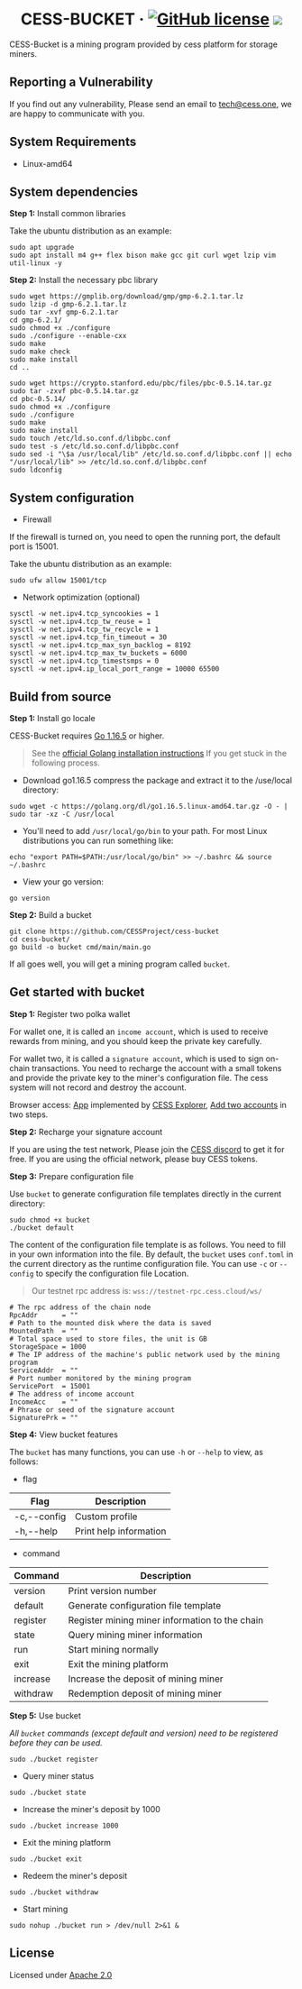 # <h1 align="center">CESS-BUCKET &middot; [![GitHub license](https://img.shields.io/badge/license-Apache2-blue)](#LICENSE) <a href=""><img src="https://img.shields.io/badge/golang-%3E%3D1.16-blue.svg" /></a></h1>

CESS-Bucket is a mining program provided by cess platform for storage miners.


## Reporting a Vulnerability

If you find out any vulnerability, Please send an email to tech@cess.one, we are happy to communicate with you.


## System Requirements

- Linux-amd64


## System dependencies

**Step 1:** Install common libraries

Take the ubuntu distribution as an example:

```shell
sudo apt upgrade
sudo apt install m4 g++ flex bison make gcc git curl wget lzip vim util-linux -y
```

**Step 2:** Install the necessary pbc library

```shell
sudo wget https://gmplib.org/download/gmp/gmp-6.2.1.tar.lz
sudo lzip -d gmp-6.2.1.tar.lz
sudo tar -xvf gmp-6.2.1.tar
cd gmp-6.2.1/
sudo chmod +x ./configure
sudo ./configure --enable-cxx
sudo make
sudo make check
sudo make install
cd ..

sudo wget https://crypto.stanford.edu/pbc/files/pbc-0.5.14.tar.gz
sudo tar -zxvf pbc-0.5.14.tar.gz
cd pbc-0.5.14/
sudo chmod +x ./configure
sudo ./configure
sudo make
sudo make install
sudo touch /etc/ld.so.conf.d/libpbc.conf
sudo test -s /etc/ld.so.conf.d/libpbc.conf
sudo sed -i "\$a /usr/local/lib" /etc/ld.so.conf.d/libpbc.conf || echo "/usr/local/lib" >> /etc/ld.so.conf.d/libpbc.conf
sudo ldconfig
```


## System configuration

- Firewall

If the firewall is turned on, you need to open the running port, the default port is 15001.

Take the ubuntu distribution as an example:

```shell
sudo ufw allow 15001/tcp
```
- Network optimization (optional)

```shell
sysctl -w net.ipv4.tcp_syncookies = 1
sysctl -w net.ipv4.tcp_tw_reuse = 1
sysctl -w net.ipv4.tcp_tw_recycle = 1
sysctl -w net.ipv4.tcp_fin_timeout = 30
sysctl -w net.ipv4.tcp_max_syn_backlog = 8192
sysctl -w net.ipv4.tcp_max_tw_buckets = 6000
sysctl -w net.ipv4.tcp_timestsmps = 0
sysctl -w net.ipv4.ip_local_port_range = 10000 65500
```


## Build from source

**Step 1:** Install go locale

CESS-Bucket requires [Go 1.16.5](https://golang.org/dl/) or higher.

> See the [official Golang installation instructions](https://golang.org/doc/install) If you get stuck in the following process.

- Download go1.16.5 compress the package and extract it to the /use/local directory:

```shell
sudo wget -c https://golang.org/dl/go1.16.5.linux-amd64.tar.gz -O - | sudo tar -xz -C /usr/local
```

- You'll need to add `/usr/local/go/bin` to your path. For most Linux distributions you can run something like:

```shell
echo "export PATH=$PATH:/usr/local/go/bin" >> ~/.bashrc && source ~/.bashrc
```

- View your go version:

```shell
go version
```

**Step 2:** Build a bucket

```shell
git clone https://github.com/CESSProject/cess-bucket
cd cess-bucket/
go build -o bucket cmd/main/main.go
```

If all goes well, you will get a mining program called `bucket`.


## Get started with bucket

**Step 1:** Register two polka wallet

For wallet one, it is called an  `income account`, which is used to receive rewards from mining, and you should keep the private key carefully.

For wallet two, it is called a `signature account`, which is used to sign on-chain transactions. You need to recharge the account with a small tokens and provide the private key to the miner's configuration file. The cess system will not record and destroy the account.

Browser access: [App](https://testnet-rpc.cess.cloud/explorer) implemented by [CESS Explorer](https://github.com/CESSProject/cess-explorer), [Add two accounts](https://github.com/CESSProject/W3F-illustration/blob/main/gateway/createAccount.PNG) in two steps.

**Step 2:** Recharge your signature account

If you are using the test network, Please join the [CESS discord](https://discord.gg/mYHTMfBwNS) to get it for free. If you are using the official network, please buy CESS tokens.

**Step 3:** Prepare configuration file

Use `bucket` to generate configuration file templates directly in the current directory:

```shell
sudo chmod +x bucket
./bucket default
```

The content of the configuration file template is as follows. You need to fill in your own information into the file. By default, the `bucket` uses `conf.toml` in the current directory as the runtime configuration file. You can use `-c` or `--config` to specify the configuration file Location.

> Our testnet rpc address is: `wss://testnet-rpc.cess.cloud/ws/`

```
# The rpc address of the chain node
RpcAddr      = ""
# Path to the mounted disk where the data is saved
MountedPath  = ""
# Total space used to store files, the unit is GB
StorageSpace = 1000
# The IP address of the machine's public network used by the mining program
ServiceAddr  = ""
# Port number monitored by the mining program
ServicePort  = 15001
# The address of income account
IncomeAcc    = ""
# Phrase or seed of the signature account
SignaturePrk = ""
```

**Step 4:** View bucket features

The `bucket` has many functions, you can use `-h` or `--help` to view, as follows:

- flag

| Flag        | Description                             |
| ----------- | --------------------------------------- |
| -c,--config | Custom profile |
| -h,--help   | Print help information                  |

- command

| Command  | Description                                    |
| -------- | ---------------------------------------------- |
| version  | Print version number                           |
| default  | Generate configuration file template           |
| register | Register mining miner information to the chain |
| state    | Query mining miner information                 |
| run      | Start mining normally                          |
| exit     | Exit the mining platform                       |
| increase | Increase the deposit of mining miner           |
| withdraw | Redemption deposit of mining miner             |

**Step 5:** Use bucket

*All `bucket` commands (except default and version) need to be registered before they can be used.*

```shell
sudo ./bucket register
```

- Query miner status

```shell
sudo ./bucket state
```

- Increase the miner's deposit by 1000

```shell
sudo ./bucket increase 1000
```

- Exit the mining platform

```shell
sudo ./bucket exit
```

- Redeem the miner's deposit

```shell
sudo ./bucket withdraw
```

- Start mining

```shell
sudo nohup ./bucket run > /dev/null 2>&1 &
```



## License
Licensed under [Apache 2.0](https://github.com/CESSProject/cess-bucket/blob/main/LICENSE)
